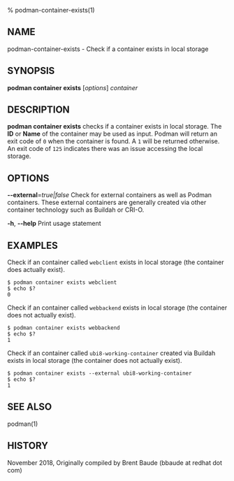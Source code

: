 % podman-container-exists(1)

## NAME
podman-container-exists - Check if a container exists in local storage

## SYNOPSIS
**podman container exists** [*options*] *container*

## DESCRIPTION
**podman container exists** checks if a container exists in local storage. The **ID** or **Name**
of the container may be used as input.  Podman will return an exit code
of `0` when the container is found.  A `1` will be returned otherwise. An exit code of `125` indicates there
was an issue accessing the local storage.

## OPTIONS

**--external**=*true|false*
Check for external containers as well as Podman containers. These external containers are generally created via other container technology such as Buildah or CRI-O.

**-h**, **--help**
Print usage statement

## EXAMPLES

Check if an container called `webclient` exists in local storage (the container does actually exist).
```
$ podman container exists webclient
$ echo $?
0
```

Check if an container called `webbackend` exists in local storage (the container does not actually exist).
```
$ podman container exists webbackend
$ echo $?
1
```

Check if an container called `ubi8-working-container` created via Buildah exists in local storage (the container does not actually exist).
```
$ podman container exists --external ubi8-working-container
$ echo $?
1
```

## SEE ALSO
podman(1)

## HISTORY
November 2018, Originally compiled by Brent Baude (bbaude at redhat dot com)
